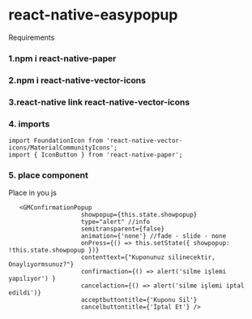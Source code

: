 # react-native-easypopup

Requirements

### 1.npm i react-native-paper
### 2.npm i react-native-vector-icons
### 3.react-native link react-native-vector-icons

### 4. imports
```
import FoundationIcon from 'react-native-vector-icons/MaterialCommunityIcons';
import { IconButton } from 'react-native-paper';
```
### 5. place component
Place in you js
```
   <GMConfirmationPopup
                    showpopup={this.state.showpopup}
                    type="alert" //info
                    semitransparent={false}
                    animation={'none'} //fade - slide - none
                    onPress={() => this.setState({ showpopup: !this.state.showpopup })}
                    contenttext={"Kuponunuz silinecektir, Onaylıyormsunuz?"}
                    confirmaction={() => alert('silme işlemi yapılıyor') }
                    cancelaction={() => alert('silme işlemi iptal edildi')}
                    acceptbuttontitle={'Kuponu Sil'}
                    cancelbuttontitle={'İptal Et'} />
```
